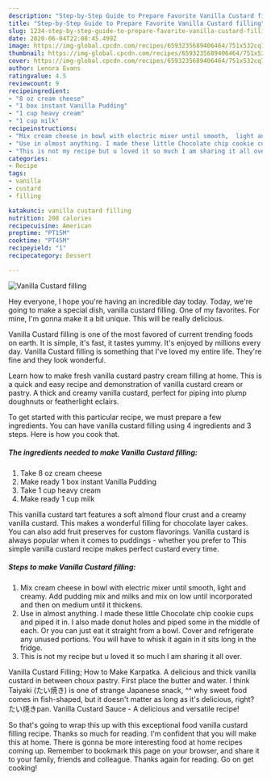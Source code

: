 ```yaml
---
description: "Step-by-Step Guide to Prepare Favorite Vanilla Custard filling"
title: "Step-by-Step Guide to Prepare Favorite Vanilla Custard filling"
slug: 1234-step-by-step-guide-to-prepare-favorite-vanilla-custard-filling
date: 2020-06-04T22:08:45.499Z
image: https://img-global.cpcdn.com/recipes/6593235689406464/751x532cq70/vanilla-custard-filling-recipe-main-photo.jpg
thumbnail: https://img-global.cpcdn.com/recipes/6593235689406464/751x532cq70/vanilla-custard-filling-recipe-main-photo.jpg
cover: https://img-global.cpcdn.com/recipes/6593235689406464/751x532cq70/vanilla-custard-filling-recipe-main-photo.jpg
author: Lenora Evans
ratingvalue: 4.5
reviewcount: 9
recipeingredient:
- "8 oz cream cheese"
- "1 box instant Vanilla Pudding"
- "1 cup heavy cream"
- "1 cup milk"
recipeinstructions:
- "Mix cream cheese in bowl with electric mixer until smooth,  light and creamy. Add pudding mix and milks and mix on low until incorporated and then on medium until it thickens."
- "Use in almost anything. I made these little Chocolate chip cookie cups and piped it in. I also made donut holes and piped some in the middle of each.  Or you can just eat it straight from a bowl. Cover and refrigerate any unused portions. You will have to whisk it again in it sits long in the fridge."
- "This is not my recipe but u loved it so much I am sharing it all over."
categories:
- Recipe
tags:
- vanilla
- custard
- filling

katakunci: vanilla custard filling 
nutrition: 208 calories
recipecuisine: American
preptime: "PT15M"
cooktime: "PT45M"
recipeyield: "1"
recipecategory: Dessert

---
```



![Vanilla Custard filling](https://img-global.cpcdn.com/recipes/6593235689406464/751x532cq70/vanilla-custard-filling-recipe-main-photo.jpg)

Hey everyone, I hope you're having an incredible day today. Today, we're going to make a special dish, vanilla custard filling. One of my favorites. For mine, I'm gonna make it a bit unique. This will be really delicious.

Vanilla Custard filling is one of the most favored of current trending foods on earth. It is simple, it's fast, it tastes yummy. It's enjoyed by millions every day. Vanilla Custard filling is something that I've loved my entire life. They're fine and they look wonderful.

Learn how to make fresh vanilla custard pastry cream filling at home. This is a quick and easy recipe and demonstration of vanilla custard cream or pastry. A thick and creamy vanilla custard, perfect for piping into plump doughnuts or featherlight eclairs.


To get started with this particular recipe, we must prepare a few ingredients. You can have vanilla custard filling using 4 ingredients and 3 steps. Here is how you cook that.

<!--inarticleads1-->

##### The ingredients needed to make Vanilla Custard filling:

1. Take 8 oz cream cheese
1. Make ready 1 box instant Vanilla Pudding
1. Take 1 cup heavy cream
1. Make ready 1 cup milk


This vanilla custard tart features a soft almond flour crust and a creamy vanilla custard. This makes a wonderful filling for chocolate layer cakes. You can also add fruit preserves for custom flavorings. Vanilla custard is always popular when it comes to puddings - whether you prefer to This simple vanilla custard recipe makes perfect custard every time. 

<!--inarticleads2-->

##### Steps to make Vanilla Custard filling:

1. Mix cream cheese in bowl with electric mixer until smooth,  light and creamy. Add pudding mix and milks and mix on low until incorporated and then on medium until it thickens.
1. Use in almost anything. I made these little Chocolate chip cookie cups and piped it in. I also made donut holes and piped some in the middle of each.  Or you can just eat it straight from a bowl. Cover and refrigerate any unused portions. You will have to whisk it again in it sits long in the fridge.
1. This is not my recipe but u loved it so much I am sharing it all over.


Vanilla Custard Filling; How to Make Karpatka. A delicious and thick vanilla custard in between choux pastry. First place the butter and water. I think Taiyaki (たい焼き) is one of strange Japanese snack, ^^ why sweet food comes in fish-shaped, but it doesn&#39;t matter as long as it&#39;s delicious, right? たい焼きpan. Vanilla Custard Sauce - A delicious and versatile recipe! 

So that's going to wrap this up with this exceptional food vanilla custard filling recipe. Thanks so much for reading. I'm confident that you will make this at home. There is gonna be more interesting food at home recipes coming up. Remember to bookmark this page on your browser, and share it to your family, friends and colleague. Thanks again for reading. Go on get cooking!
